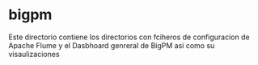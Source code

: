 # bigpm

Este directorio contiene los directorios con fciheros de configuracion de Apache Flume y el Dasbhoard genreral de BigPM asi como su visaulizaciones

